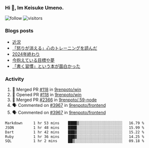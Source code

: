 ### Hi 👋, Im Keisuke Umeno.

<!--
**9renpoto/9renpoto** is a ✨ _special_ ✨ repository because its `README.md` (this file) appears on your GitHub profile.

Here are some ideas to get you started:

- 🔭 I’m currently working on ...
- 🌱 I’m currently learning ...
- 👯 I’m looking to collaborate on ...
- 🤔 I’m looking for help with ...
- 💬 Ask me about ...
- 📫 How to reach me: ...
- 😄 Pronouns: ...
- ⚡ Fun fact: ...
-->

![follow](https://img.shields.io/github/followers/9renpoto?label=Follow&style=social)
![visitors](https://komarev.com/ghpvc/?username=9renpoto&label=Profile%20views&color=0e75b6&style=flat)

### Blogs posts

<!-- BLOG-POST-LIST:START -->
- [近況](https://9renpoto.win/entry/2025/04/05/current_status)
- [「怒りが消える」心のトレーニングを読んだ](https://9renpoto.win/entry/2025/02/01/anger-management)
- [2024年終わり](https://9renpoto.win/entry/2024/12/31/2024-end)
- [今抱えている目標や夢](https://9renpoto.win/entry/2024/12/02/objective)
- [「書く習慣」という本が面白かった](https://9renpoto.win/entry/2024/11/11/leave_a_feeling_sad)
<!-- BLOG-POST-LIST:END -->

### Activity

<!--START_SECTION:activity-->
1. 🎉 Merged PR [#118](https://github.com/9renpoto/win/pull/118) in [9renpoto/win](https://github.com/9renpoto/win)
2. 💪 Opened PR [#118](https://github.com/9renpoto/win/pull/118) in [9renpoto/win](https://github.com/9renpoto/win)
3. 🎉 Merged PR [#2366](https://github.com/9renpoto/.59-node/pull/2366) in [9renpoto/.59-node](https://github.com/9renpoto/.59-node)
4. 🗣 Commented on [#3967](https://github.com/9renpoto/frontend/pull/3967#issuecomment-3263534263) in [9renpoto/frontend](https://github.com/9renpoto/frontend)
5. 🗣 Commented on [#3967](https://github.com/9renpoto/frontend/pull/3967#issuecomment-3263530137) in [9renpoto/frontend](https://github.com/9renpoto/frontend)
<!--END_SECTION:activity-->

<!--START_SECTION:waka-->

```txt
Markdown     1 hr 53 mins    ████▒░░░░░░░░░░░░░░░░░░░░   16.79 %
JSON         1 hr 48 mins    ████░░░░░░░░░░░░░░░░░░░░░   15.99 %
Dart         1 hr 42 mins    ███▓░░░░░░░░░░░░░░░░░░░░░   15.22 %
Ruby         1 hr 36 mins    ███▓░░░░░░░░░░░░░░░░░░░░░   14.25 %
SQL          1 hr 2 mins     ██▒░░░░░░░░░░░░░░░░░░░░░░   09.18 %
```

<!--END_SECTION:waka-->
